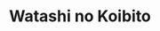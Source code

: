 --- 
title: "Watashi no Koibito"
publishdate: "2019-3-16T16:48:46+02:00"
src: "https://365manga.net/manga/watashi-no-koibito"
image: "https://data.365manga.net/images/thumbnails/24636-watashi-no-koibito.jpg"
description: "One day, Emi receives a call with a confession to her popular and beautiful older sister. Without thinking, she hangs up. But on the day that she enters high school, by some unknown coincidence she meets this caller who had confessed over the phone... And thus, an overflowing love begins..."
---